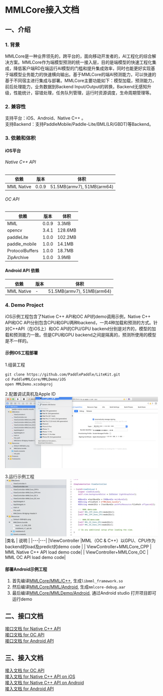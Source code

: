 # MMLCore接入文档
## 一、介绍
### 1. 背景
MMLCore是一种业界领先的，跨平台的，面向移动开发者的，AI工程化的综合解决方案。MMLCore作为端模型预测的统一接入层，目的是端模型的快速工程化集成，降低客户端RD在端运行AI模型的门槛和提升集成效率，同时也能更好实现基于端模型业务能力的快速横向输出。基于MMLCore的端AI预测能力，可以快速的基于不同宿主进行集成与部署。MMLCore主要功能如下：模型加载，预测能力，前后处理能力，业务数据到Backend Input/Output的转换，Backend无感知升级，性能统计，容错处理，任务队列管理，运行时资源调度，生命周期管理等。


### 2. 兼容性
支持平台：iOS、Android、Native C++ 。<br>
支持Backend：支持PaddleMobile/Paddle-Lite/BML(LR/GBDT)等Backend。 


### 3. 依赖和体积
#### iOS平台
###### Native C++ API

| 依赖 | 版本 | 体积 | 
|---|---|---|
| MML Native | 0.0.9 | 51.5MB(armv7), 51MB(arm64) |

###### OC API
|依赖| 版本|体积 | 
|---|---|---|
|MML|0.0.9|3.3MB|
|opencv|3.4.1|128.6MB|
|paddleLite|1.0.0|102.2MB|
|paddle_mobile|1.0.0|14.1MB|
|ProtocolBuffers|1.0.0|18.7MB|
|ZipArchive|1.0.0|3.9MB|


#### Android API 依赖
|依赖|版本| 体积 | 
|---|---|---|
| MML Native|-|51.5MB(armv7), 51MB(arm64) |

### 4. Demo Project
iOS示例工程包含了Native C++ API和OC API的demo调用示例，Native C++ API和OC API分别包含CPU和GPU两种backend，一共4种加载和预测的方式。针对C++API（在iOS上）和OC API的CPU/GPU backend分别是对齐的，模型的加载和预测能力一致。但是CPU和GPU backend之间是隔离的，预测所使用的模型是不一样的。

#### 示例IOS工程部署
1.组装工程 
```
git clone https://github.com/PaddlePaddle/LiteKit.git
cd PaddleMMLCore/MMLDemo/iOS
open MMLDemo.xcodeproj
```
2.配置调试真机及Apple ID
![图片](/Doc/Resources/1_1.png)

3.运行示例工程
![图片](/Doc/Resources/1_2.png)
|类名 | 说明 | 
|---|---|
|ViewController |MML（OC & C++）以GPU、CPU作为backend的load及predict的demo code |
| ViewController+MMLCore_CPP | MML Native C++ API load demo code|
| ViewController+MMLCore_OC | MML OC API load demo code|

#### 部署Android示例工程  
1. 首先编译[MMLCore/MML/C++](MMLCore/MML/C%2B%2B/README.md), 生成`libmml_framework.so`
2. 然后编译[MMLCore/MML/Android](MMLCore/MML/Android/README.md), 生成`mmlcore-debug.aar`
3. 最后编译[MMLCore/MMLDemo/Android](MMLCore/MMLDemo/Android/README.md), 通过Android studio 打开项目即可运行demo

## 二、接口文档
[接口文档 for Native C++ API](/Doc/MMLCore接口文档(for%20Native%20C%2B%2B%20API).md)
<br>
[接口文档 for OC API ](/Doc/MMLCore接口文档(for%20OC%20API).md)
<br>
[接口文档 for Android API ]()

## 三、接入文档
[接入文档 for OC API ](/Doc/MMLCore接入文档(for%20OC%20API).md)
<br>
[接入文档 for Native C++ API on iOS](/Doc/MMLCore接入文档(for%20Native%20C%2B%2B%20API%20on%20iOS).md)
<br>
[接入文档 for Native C++ API on Android]()
<br>
[接入文档 for Android API ]()




